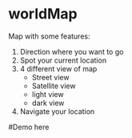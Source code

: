 # worldMap

Map with some features:
1. Direction where you want to go 
2. Spot your current location
3. 4 different view of map
    - Street view
    - Satellite view
    - light view
    - dark view
4. Navigate your location 



#Demo here
